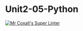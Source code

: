 # Unit2-05-Python
[![Mr Coxall's Super Linter](https://github.com/GustheGeneral/Unit2-05-Python/workflows/Mr%20Coxall's%20Super%20Linter/badge.svg)](https://github.com/GustheGeneral/Unit2-05-Python/actions/)
